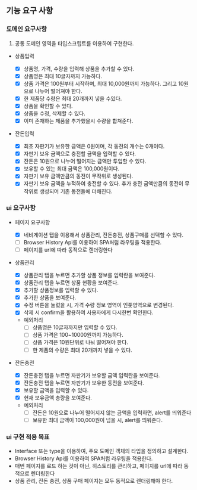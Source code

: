 ## 기능 요구 사항

### 도메인 요구사항

1. 공통
   도메인 영역을 타입스크립트를 이용하여 구현한다.

- 상품입력

  - [x] 상품명, 가격, 수량을 입력해 상품을 추가할 수 있다.
  - [x] 상품명은 최대 10글자까지 가능하다.
  - [x] 상품 가격은 100원부터 시작하며, 최대 10,000원까지 가능하다. 그리고 10원으로 나누어 떨어져야 한다.
  - [x] 한 제품당 수량은 최대 20개까지 넣을 수있다.
  - [x] 상품을 확인할 수 있다.
  - [x] 상품을 수정, 삭제할 수 있다.
  - [x] 이미 존재하는 제품을 추가했을시 수량을 합쳐준다.

- 잔돈입력

  - [x] 최초 자판기가 보유한 금액은 0원이며, 각 동전의 개수는 0개이다.
  - [x] 자판기 보유 금액으로 충전할 금액을 입력할 수 있다.
  - [x] 잔돈은 10원으로 나누어 떨어지는 금액만 투입할 수 있다.
  - [x] 보유할 수 있는 최대 금액은 100,000원이다.
  - [x] 자판기 보유 금액만큼의 동전이 무작위로 생성된다.
  - [x] 자판기 보유 금액을 누적하여 충전할 수 있다. 추가 충전 금액만큼의 동전이 무작위로 생성되어 기존 동전들에 더해진다.

### ui 요구사항

- 페이지 요구사항

  - [x] 네비게이션 탭을 이용해서 상품관리, 잔돈충전, 상품구매를 선택할 수 있다.
  - [ ] Browser History Api를 이용하여 SPA처럼 라우팅을 적용한다.
  - [ ] 페이지를 url에 따라 동적으로 렌더링한다

- 상품관리

  - [x] 상품관리 탭을 누르면 추가할 상품 정보를 입력란을 보여준다.
  - [x] 상품관리 탭을 누르면 상품 현황을 보여준다.
  - [x] 추가할 상품정보를 입력할 수 있다.
  - [x] 추가한 상품을 보여준다.
  - [x] 수정 버튼을 눌렀을 시, 가격 수량 정보 영역이 인풋영역으로 변경된다.
  - [x] 삭제 시 confirm을 활용하여 사용자에게 다시한번 확인한다.
  - 예외처리
    - [ ] 상품명은 10글자까지만 입력할 수 있다.
    - [ ] 상품 가격은 100~10000원까지 가능하다.
    - [ ] 상품 가격은 10원단위로 나눠 떨어져야 한다.
    - [ ] 한 제품의 수량은 최대 20개까지 넣을 수 있다.

- 잔돈충전
  - [x] 잔돈충전 탭을 누르면 자판기가 보유할 금액 입력란을 보여준다.
  - [x] 잔돈충전 탭을 누르면 자판기가 보유한 동전을 보여준다.
  - [x] 보유할 금액을 입력할 수 있다.
  - [x] 현재 보유금액 총량을 보여준다.
  - 예외처리
    - [ ] 잔돈은 10원으로 나누어 떨어지지 않는 금액을 입력하면, alert를 띄워준다
    - [ ] 보유한 최대 금액이 100,000원이 넘을 시, alert를 띄워준다.

### ui 구현 적용 목표

- Interface 또는 type을 이용하여, 주요 도메인 객체의 타입을 정의하고 설계한다.
- Browser History Api를 이용하여 SPA처럼 라우팅을 적용한다.
- 매번 페이지를 로드 하는 것이 아닌, 히스토리를 관리하고, 페이지를 url에 따라 동적으로 렌더링한다
- 상품 관리, 잔돈 충전, 상품 구매 페이지는 모두 동적으로 렌더링해야 한다.

